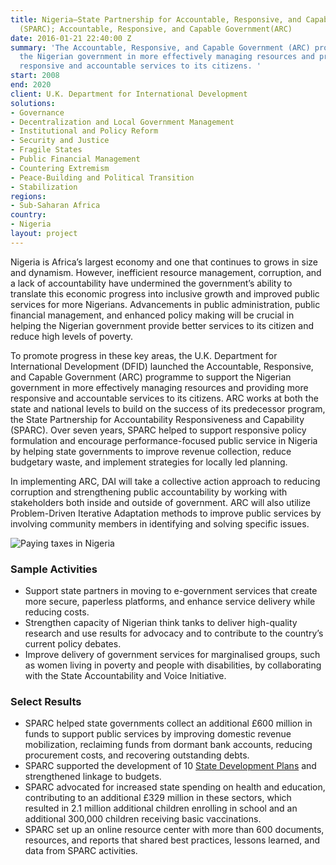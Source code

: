 ```yaml
---
title: Nigeria—State Partnership for Accountable, Responsive, and Capable Government
  (SPARC); Accountable, Responsive, and Capable Government(ARC)
date: 2016-01-21 22:40:00 Z
summary: 'The Accountable, Responsive, and Capable Government (ARC) programme supports
  the Nigerian government in more effectively managing resources and providing more
  responsive and accountable services to its citizens. '
start: 2008
end: 2020
client: U.K. Department for International Development
solutions:
- Governance
- Decentralization and Local Government Management
- Institutional and Policy Reform
- Security and Justice
- Fragile States
- Public Financial Management
- Countering Extremism
- Peace-Building and Political Transition
- Stabilization
regions:
- Sub-Saharan Africa
country:
- Nigeria
layout: project
---
```


Nigeria is Africa’s largest economy and one that continues to grows in size and dynamism. However, inefficient resource management, corruption, and a lack of accountability have undermined the government’s ability to translate this economic progress into inclusive growth and improved public services for more Nigerians. Advancements in public administration, public financial management, and enhanced policy making will be crucial in helping the Nigerian government provide better services to its citizen and reduce high levels of poverty.

To promote progress in these key areas, the U.K. Department for International Development (DFID) launched the Accountable, Responsive, and Capable Government (ARC) programme to support the Nigerian government in more effectively managing resources and providing more responsive and accountable services to its citizens. ARC works at both the state and national levels to build on the success of its predecessor program, the State Partnership for Accountability Responsiveness and Capability (SPARC). Over seven years, SPARC helped to support responsive policy formulation and encourage performance-focused public service in Nigeria by helping state governments to improve revenue collection, reduce budgetary waste, and implement strategies for locally led planning.

In implementing ARC, DAI will take a collective action approach to reducing corruption and strengthening public accountability by working with stakeholders both inside and outside of government. ARC will also utilize Problem-Driven Iterative Adaptation methods to improve public services by involving community members in identifying and solving specific issues.

![Paying taxes in Nigeria](/uploads/SPARCtax.jpg)

### Sample Activities

* Support state partners in moving to e-government services that create more secure, paperless platforms, and enhance service delivery while reducing costs.
* Strengthen capacity of Nigerian think tanks to deliver high-quality research and use results for advocacy and to contribute to the country’s current policy debates.
* Improve delivery of government services for marginalised groups, such as women living in poverty and people with disabilities, by collaborating with the State Accountability and Voice Initiative.

### Select Results

* SPARC helped state governments collect an additional £600 million in funds to support public services by improving domestic revenue mobilization, reclaiming funds from dormant bank accounts, reducing procurement costs, and recovering outstanding debts.
* SPARC supported the development of 10 [State Development Plans](http://www.eldis.org/go/latest-news/news/five-key-lessons-on-effective-governance-reform-from-sparc-nigeria) and strengthened linkage to budgets.
* SPARC advocated for increased state spending on health and education, contributing to an additional £329 million in these sectors, which resulted in 2.1 million additional children enrolling in school and an additional 300,000 children receiving basic vaccinations.
* SPARC set up an online resource center with more than 600 documents, resources, and reports that shared best practices, lessons learned, and data from SPARC activities.